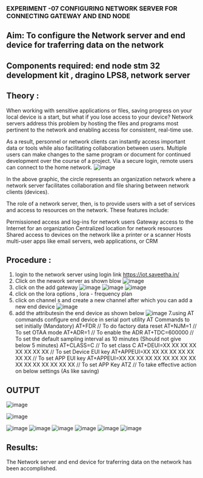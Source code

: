 ### EXPERIMENT -07 CONFIGURING NETWORK SERVER FOR CONNECTING GATEWAY AND END NODE 
 
## Aim: To  configure  the Network server and end device for traferring data on the network
## Components required: end node stm 32 development kit , dragino LPS8, network server 

## Theory :
When working with sensitive applications or files, saving progress on your local device is a start, but what if you lose access to your device? Network servers address this problem by hosting the files and programs most pertinent to the network and enabling access for consistent, real-time use. 

As a result, personnel or network clients can instantly access important data or tools while also facilitating collaboration between users. Multiple users can make changes to the same program or document for continued development over the course of a project. Via a secure login, remote users can connect to the home network.
![image](https://github.com/vasanthkumarch/EXPERIMENT-07-CONFIGURING-NETWORK-SERVER-FOR-CONNECTING-GATEWAY-AND-END-NODE-/assets/36288975/59db9b76-ddd5-4d6a-9075-8db233f5e479)


In the above graphic, the circle represents an organization network where a network server facilitates collaboration and file sharing between network clients (devices).

 The role of a network server, then, is to provide users with a set of services and access to resources on the network. These features include:

Permissioned access and log-ins for network users Gateway access to the Internet for an organization Centralized location for network resources  Shared access to devices on the network like a printer or a scanner Hosts multi-user apps like email servers, web applications, or CRM

## Procedure :

 1. login to the network server using login link  https://iot.saveetha.in/
 2. Click on the nework server as shown blow 
 ![image](https://github.com/vasanthkumarch/EXPERIMENT-07-CONFIGURING-NETWORK-SERVER-FOR-CONNECTING-GATEWAY-AND-END-NODE-/assets/36288975/1bd434ca-1426-4102-8384-94473483543e)
 3. click on the add gateway 
 ![image](https://github.com/vasanthkumarch/EXPERIMENT-07-CONFIGURING-NETWORK-SERVER-FOR-CONNECTING-GATEWAY-AND-END-NODE-/assets/36288975/47c2e08d-6598-4437-8b07-f213d6f3b8ac)
![image](https://github.com/vasanthkumarch/EXPERIMENT-07-CONFIGURING-NETWORK-SERVER-FOR-CONNECTING-GATEWAY-AND-END-NODE-/assets/36288975/e62ff028-99bc-485e-9808-fbb6e124f8b2)
![image](https://github.com/vasanthkumarch/EXPERIMENT-07-CONFIGURING-NETWORK-SERVER-FOR-CONNECTING-GATEWAY-AND-END-NODE-/assets/36288975/a2e3ae58-6402-49e8-8f96-679059c1842c)
4. click on the lora options , lora - frequency plan 
5. click on channel s and create a new channel after which you can add a new end device 
![image](https://github.com/vasanthkumarch/EXPERIMENT-07-CONFIGURING-NETWORK-SERVER-FOR-CONNECTING-GATEWAY-AND-END-NODE-/assets/36288975/1fb72be5-e48d-4cde-a329-0cfb0d29070f)
6. add the attributesin the end device as  shown below 
 ![image](https://github.com/vasanthkumarch/EXPERIMENT-07-CONFIGURING-NETWORK-SERVER-FOR-CONNECTING-GATEWAY-AND-END-NODE-/assets/36288975/00bff30b-42fc-42d5-9540-285d270e41cb)
7.using AT commands configure end device in serial port utility
AT Commands to set initially (Mandatory)
 AT+FDR // To do factory data reset
 AT+NJM=1 // To set OTAA mode
 AT+ADR=1 // To enable the ADR
 AT+TDC=600000 // To set the default sampling interval as 10 minutes
(Should not give below 5 minutes)
 AT+CLASS=C // To set class C
 AT+DEUI=XX XX XX XX XX XX XX XX // To set Device EUI key
 AT+APPEUI=XX XX XX XX XX XX XX XX // To set APP EUI key
 AT+APPEUI=XX XX XX XX XX XX XX XX XX XX XX XX XX XX XX XX //
To set APP Key
 ATZ // To take effective action on below settings (As like saving)



## OUTPUT 
![image](https://github.com/panimalarponnurangam/EXPERIMENT-07-CONFIGURING-NETWORK-SERVER-FOR-CONNECTING-GATEWAY-AND-END-NODE-/assets/121490826/85f5b628-110d-41dc-a1a3-1db01886bf47)

![image](https://github.com/panimalarponnurangam/EXPERIMENT-07-CONFIGURING-NETWORK-SERVER-FOR-CONNECTING-GATEWAY-AND-END-NODE-/assets/121490826/4b3fa742-48a9-4bea-a2b5-0a6f36a286ee)

![image](https://github.com/panimalarponnurangam/EXPERIMENT-07-CONFIGURING-NETWORK-SERVER-FOR-CONNECTING-GATEWAY-AND-END-NODE-/assets/121490826/71a04079-e4cf-4f24-b068-ec513f02d1c4)
![image](https://github.com/panimalarponnurangam/EXPERIMENT-07-CONFIGURING-NETWORK-SERVER-FOR-CONNECTING-GATEWAY-AND-END-NODE-/assets/121490826/23cd6551-a74a-46f4-a544-77f640b88479)
![image](https://github.com/panimalarponnurangam/EXPERIMENT-07-CONFIGURING-NETWORK-SERVER-FOR-CONNECTING-GATEWAY-AND-END-NODE-/assets/121490826/053baff9-242c-4702-bb26-e6ff2e10e095)
![image](https://github.com/panimalarponnurangam/EXPERIMENT-07-CONFIGURING-NETWORK-SERVER-FOR-CONNECTING-GATEWAY-AND-END-NODE-/assets/121490826/7d55d836-40bf-461d-a222-6f2690dbc5b7)
![image](https://github.com/panimalarponnurangam/EXPERIMENT-07-CONFIGURING-NETWORK-SERVER-FOR-CONNECTING-GATEWAY-AND-END-NODE-/assets/121490826/d701203b-a9ed-4027-9030-1b69e9f18556)
![image](https://github.com/panimalarponnurangam/EXPERIMENT-07-CONFIGURING-NETWORK-SERVER-FOR-CONNECTING-GATEWAY-AND-END-NODE-/assets/121490826/c8faf290-6344-47c7-a404-d313554c93cf)




## Results: 

  The Network server and end device for traferring data on the network has been accomplished.

